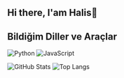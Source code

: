 ## Hi there, I'am Halis👋

## Bildiğim Diller ve Araçlar
![Python](https://img.shields.io/badge/-Python-3776AB?style=flat-square&logo=python&logoColor=white)
![JavaScript](https://img.shields.io/badge/-JavaScript-F7DF1E?style=flat-square&logo=javascript&logoColor=black)


![GitHub Stats](https://github-readme-stats.vercel.app/api?username=HalisBay&show_icons=true&theme=radical)
![Top Langs](https://github-readme-stats.vercel.app/api/top-langs/?username=HalisBay&layout=compact&theme=radical)
<!--
**HalisBay/HalisBay** is a ✨ _special_ ✨ repository because its `README.md` (this file) appears on your GitHub profile.

Here are some ideas to get you started:

- 🔭 I’m currently working on ...
- 🌱 I’m currently learning ...
- 👯 I’m looking to collaborate on ...
- 🤔 I’m looking for help with ...
- 💬 Ask me about ...
- 📫 How to reach me: ...
- 😄 Pronouns: ...
- ⚡ Fun fact: ...
-->
